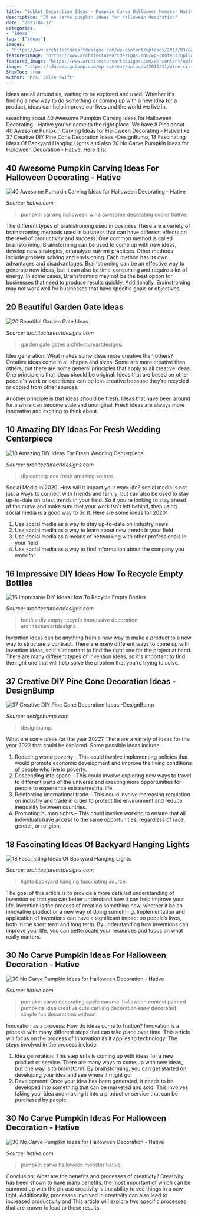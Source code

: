 ```yaml
---
title: "Sukkot Decoration Ideas ~ Pumpkin Carve Halloween Monster Hative"
description: "30 no carve pumpkin ideas for halloween decoration"
date: "2023-04-17"
categories:
- "ideas"
tags: ["ideas"]
images:
- "https://www.architectureartdesigns.com/wp-content/uploads/2013/03/Gates-ArchitectureArtDesigns-6.jpg"
featuredImage: "https://www.architectureartdesigns.com/wp-content/uploads/2013/03/Gates-ArchitectureArtDesigns-6.jpg"
featured_image: "https://www.architectureartdesigns.com/wp-content/uploads/2013/03/Gates-ArchitectureArtDesigns-6.jpg"
image: "https://cdn.designbump.com/wp-content/uploads/2015/11/pine-crafts-fall-decor12.jpg"
ShowToc: true
author: "Mrs. Jolie Swift"
---
```



Ideas are all around us, waiting to be explored and used. Whether it's finding a new way to do something or coming up with a new idea for a product, ideas can help improve our lives and the world we live in.

	

		
searching about 40 Awesome Pumpkin Carving Ideas for Halloween Decorating - Hative you've came to the right place. We have 8 Pics about 40 Awesome Pumpkin Carving Ideas for Halloween Decorating - Hative like 37 Creative DIY Pine Cone Decoration Ideas -DesignBump, 18 Fascinating Ideas Of Backyard Hanging Lights and also 30 No Carve Pumpkin Ideas for Halloween Decoration - Hative. Here it is:
		
    
## 40 Awesome Pumpkin Carving Ideas For Halloween Decorating - Hative

<img loading=lazy src="https://hative.com/wp-content/uploads/2014/10/pumpkin-carving-ideas/30-wine-cooler-pumpkin.jpg" onerror="this.onerror=null;this.src='https://tse4.mm.bing.net/th?id=OIP.8FEsfgfBW_9Kq2kfCDJ__AHaLr&amp;pid=15.1';" alt="40 Awesome Pumpkin Carving Ideas for Halloween Decorating - Hative">

_Source: hative.com_

>pumpkin carving halloween wine awesome decorating cooler hative. 

	

The different types of brainstroming used in business
There are a variety of brainstroming methods used in business that can have different effects on the level of productivity and success. One common method is called brainstorming. Brainstorming can be used to come up with new ideas, develop new strategies, or analyze current practices. Other methods include problem solving and envisioning. Each method has its own advantages and disadvantages.
Brainstroming can be an effective way to generate new ideas, but it can also be time-consuming and require a lot of energy. In some cases, Brainstroming may not be the best option for businesses that need to produce results quickly. Additionally, Brainstroming may not work well for businesses that have specific goals or objectives.

    
## 20 Beautiful Garden Gate Ideas

<img loading=lazy src="https://www.architectureartdesigns.com/wp-content/uploads/2013/03/Gates-ArchitectureArtDesigns-6.jpg" onerror="this.onerror=null;this.src='https://tse3.mm.bing.net/th?id=OIP.SGeevEAtPGw3-zs_8P6foQAAAA&amp;pid=15.1';" alt="20 Beautiful Garden Gate Ideas">

_Source: architectureartdesigns.com_

>garden gate gates architectureartdesigns. 

	

Idea generation: What makes some ideas more creative than others?
Creative ideas come in all shapes and sizes. Some are more creative than others, but there are some general principles that apply to all creative ideas.
One principle is that ideas should be original. Ideas that are based on other people's work or experience can be less creative because they're recycled or copied from other sources.

Another principle is that ideas should be fresh. Ideas that have been around for a while can become stale and unoriginal. Fresh ideas are always more innovative and exciting to think about.

    
## 10 Amazing DIY Ideas For Fresh Wedding Centerpiece

<img loading=lazy src="https://www.architectureartdesigns.com/wp-content/uploads/2014/08/72.jpg" onerror="this.onerror=null;this.src='https://tse4.mm.bing.net/th?id=OIP.3veZqhsZqbzdJGRaRpf3wQHaLI&amp;pid=15.1';" alt="10 Amazing DIY Ideas For Fresh Wedding Centerpiece">

_Source: architectureartdesigns.com_

>diy centerpiece fresh amazing source. 

	

Social Media in 2020: How will it impact your work life?
social media is not just a ways to connect with friends and family, but can also be used to stay up-to-date on latest trends in your field. So if you're looking to stay ahead of the curve and make sure that your work isn't left behind, then using social media is a good way to do it. Here are some ideas for 2020: 
1. Use social media as a way to stay up-to-date on industry news 
2. Use social media as a way to learn about new trends in your field 
3. Use social media as a means of networking with other professionals in your field 
4. Use social media as a way to find information about the company you work for 

    
## 16 Impressive DIY Ideas How To Recycle Empty Bottles

<img loading=lazy src="https://www.architectureartdesigns.com/wp-content/uploads/2013/03/decoration-bottles-diy-ArchitectureArtDesigns-14.jpg" onerror="this.onerror=null;this.src='https://tse1.mm.bing.net/th?id=OIP.pjZn0FNMfvY0taDydgX2CAHaJ6&amp;pid=15.1';" alt="16 Impressive DIY Ideas How To Recycle Empty Bottles">

_Source: architectureartdesigns.com_

>bottles diy empty recycle impressive decoration architectureartdesigns. 

	

Invention ideas can be anything from a new way to make a product to a new way to structure a contract. There are many different ways to come up with invention ideas, so it's important to find the right one for the project at hand. There are many different types of invention ideas, so it's important to find the right one that will help solve the problem that you're trying to solve.

    
## 37 Creative DIY Pine Cone Decoration Ideas -DesignBump

<img loading=lazy src="https://cdn.designbump.com/wp-content/uploads/2015/11/pine-crafts-fall-decor12.jpg" onerror="this.onerror=null;this.src='https://tse3.mm.bing.net/th?id=OIP.TeA1svPw_TUPUaxwgUgryAHaKx&amp;pid=15.1';" alt="37 Creative DIY Pine Cone Decoration Ideas -DesignBump">

_Source: designbump.com_

>designbump. 

	

What are some ideas for the year 2022?
There are a variety of ideas for the year 2022 that could be explored. Some possible ideas include: 
1. Reducing world poverty – This could involve implementing policies that would promote economic development and improve the living conditions of people who live in poverty. 
2. Descending into space – This could involve exploring new ways to travel to different parts of the universe and creating more opportunities for people to experience extraterrestrial life. 
3. Reinforcing international trade – This could involve increasing regulation on industry and trade in order to protect the environment and reduce inequality between countries. 
4. Promoting human rights – This could involve working to ensure that all individuals have access to the same opportunities, regardless of race, gender, or religion.

    
## 18 Fascinating Ideas Of Backyard Hanging Lights

<img loading=lazy src="https://www.architectureartdesigns.com/wp-content/uploads/2016/06/1-64.jpg" onerror="this.onerror=null;this.src='https://tse2.mm.bing.net/th?id=OIP.AHNEKYRGVeYygqjp766EagAAAA&amp;pid=15.1';" alt="18 Fascinating Ideas Of Backyard Hanging Lights">

_Source: architectureartdesigns.com_

>lights backyard hanging fascinating source. 

	

The goal of this article is to provide a more detailed understanding of invention so that you can better understand how it can help improve your life.
Invention is the process of creating something new, whether it be an innovative product or a new way of doing something. Implementation and application of inventions can have a significant impact on people’s lives, both in the short term and long term. By understanding how inventions can improve your life, you can betterocate your resources and focus on what really matters.

    
## 30 No Carve Pumpkin Ideas For Halloween Decoration - Hative

<img loading=lazy src="https://hative.com/wp-content/uploads/2014/10/no-carve-pumpkin-ideas/4-caramel-apple.jpg" onerror="this.onerror=null;this.src='https://tse4.mm.bing.net/th?id=OIP.ZVifJVHUjIqDMw6u-qCJdAHaJ4&amp;pid=15.1';" alt="30 No Carve Pumpkin Ideas for Halloween Decoration - Hative">

_Source: hative.com_

>pumpkin carve decorating apple caramel halloween contest painted pumpkins idea creative cute carving decoration easy decorated simple fun decorations without. 

	

Innovation as a process: How do ideas come to fruition?
Innovation is a process with many different steps that can take place over time. This article will focus on the process of Innovation as it applies to technology. The steps involved in the process include: 
1. Idea generation: This step entails coming up with ideas for a new product or service. There are many ways to come up with new ideas, but one way is to brainstorm. By brainstorming, you can get started on developing your idea and see where it might go. 
2. Development: Once your idea has been generated, it needs to be developed into something that can be marketed and sold. This involves taking your idea and making it into a product or service that can be purchased by people. 

    
## 30 No Carve Pumpkin Ideas For Halloween Decoration - Hative

<img loading=lazy src="https://hative.com/wp-content/uploads/2014/10/no-carve-pumpkin-ideas/15-monster.jpg" onerror="this.onerror=null;this.src='https://tse2.mm.bing.net/th?id=OIP.u7tRLfA-l9ThrP8uA1VBrgHaJ4&amp;pid=15.1';" alt="30 No Carve Pumpkin Ideas for Halloween Decoration - Hative">

_Source: hative.com_

>pumpkin carve halloween monster hative. 

	

Conclusion: What are the benefits and processes of creativity?
Creativity has been shown to have many benefits, the most important of which can be summed up with the phrase creativity is the ability to see things in a new light. Additionally, processes involved in creativity can also lead to increased productivity and This article will explore two specific processes that are known to lead to these results.

